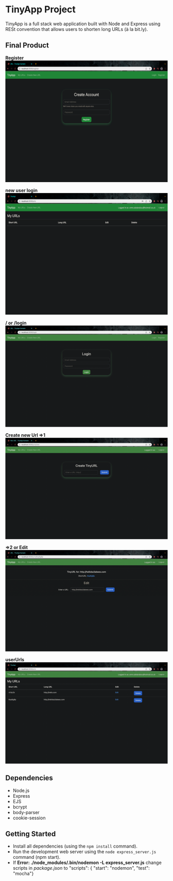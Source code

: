 # TinyApp Project

TinyApp is a full stack web application built with Node and Express using RESt convention that allows users to shorten long URLs (à la bit.ly).

## Final Product

  **Register**
!["Register"](https://github.com/hass0319/tinyapp/blob/master/docs/Registration.png)

  **new user login**
!["new user login"](https://github.com/hass0319/tinyapp/blob/master/docs/newUserLogin.png)

  **/ or /login**
!["/ or /login"](https://github.com/hass0319/tinyapp/blob/master/docs/login.png)

  **Create new Url =>1**
!["Create new Url =>1"](https://github.com/hass0319/tinyapp/blob/master/docs/CreateNewUrl1.png)

  **=>2 or Edit**
![" =>2 or Edit"](https://github.com/hass0319/tinyapp/blob/master/docs/CreateNewUrl2.png)

  **userUrls**
!["userUrls"](https://github.com/hass0319/tinyapp/blob/master/docs/UserUrls.png)

## Dependencies

- Node.js
- Express
- EJS
- bcrypt
- body-parser
- cookie-session

## Getting Started

- Install all dependencies (using the `npm install` command).
- Run the development web server using the `node express_server.js` command (npm start).
- If **Error: ./node_modules/.bin/nodemon -L express_server.js** change scripts in *package.json* to 
  "scripts": { "start": "nodemon", "test": "mocha"}
     